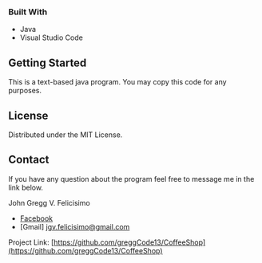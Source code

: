 ### Built With

* Java
* Visual Studio Code

<!-- GETTING STARTED -->
## Getting Started

This is a text-based java program. You may copy this code for any purposes.

<!-- LICENSE -->
## License

Distributed under the MIT License.

<!-- CONTACT -->
## Contact

If you have any question about the program feel free to message me in the link below.

John Gregg V. Felicisimo 

* [Facebook](https://www.facebook.com/gwenchaliannxxgregg27) 
* [Gmail] jgv.felicisimo@gmail.com

Project Link: [https://github.com/greggCode13/CoffeeShop](https://github.com/greggCode13/CoffeeShop)

